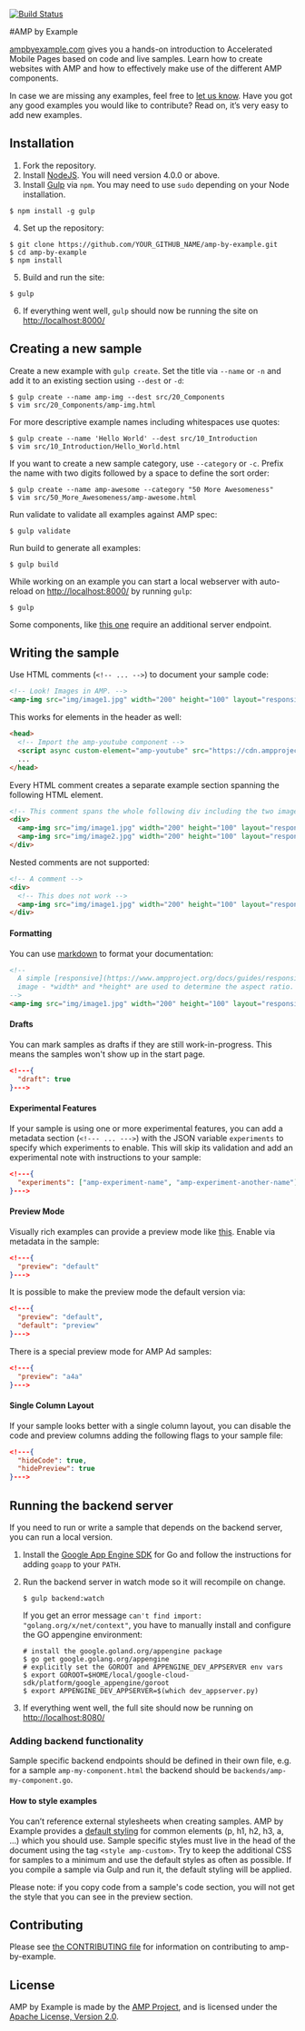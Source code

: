 [![Build Status](https://travis-ci.org/ampproject/amp-by-example.svg?branch=master)](https://travis-ci.org/ampproject/amp-by-example)

#AMP by Example

[ampbyexample.com](http://ampbyexample.com/) gives you a hands-on introduction to Accelerated Mobile Pages based on code and live samples. Learn how to create websites with AMP and how to effectively make use of the different AMP components.

In case we are missing any examples, feel free to [let us know](https://github.com/ampproject/amp-by-example/issues/new). Have you got any good examples you would like to contribute? Read on, it’s very easy to add new examples.

## Installation

1. Fork the repository.
2. Install [NodeJS](https://nodejs.org). You will need version 4.0.0 or above.
3. Install [Gulp](http://gulpjs.com/) via `npm`. You may need to use `sudo` depending on your Node installation.

  ```none
  $ npm install -g gulp
  ```

4. Set up the repository:

  ```none
  $ git clone https://github.com/YOUR_GITHUB_NAME/amp-by-example.git
  $ cd amp-by-example
  $ npm install
  ```

5. Build and run the site:

  ```none
  $ gulp
  ```

6. If everything went well, `gulp` should now be running the site on <http://localhost:8000/>

## Creating a new sample

Create a new example with `gulp create`. Set the title via `--name` or `-n` and add it to an existing section using `--dest` or `-d`:

```none
$ gulp create --name amp-img --dest src/20_Components
$ vim src/20_Components/amp-img.html
```

For more descriptive example names including whitespaces use quotes:

```none
$ gulp create --name 'Hello World' --dest src/10_Introduction
$ vim src/10_Introduction/Hello_World.html
```

If you want to create a new sample category, use `--category` or `-c`. Prefix the name with two digits followed by a space to define the sort order:

```none
$ gulp create --name amp-awesome --category "50 More Awesomeness"
$ vim src/50_More_Awesomeness/amp-awesome.html
```

Run validate to validate all examples against AMP spec:

```none
$ gulp validate
```

Run build to generate all examples:

```none
$ gulp build
```

While working on an example you can start a local webserver with auto-reload on <http://localhost:8000/> by running `gulp`:

```none
$ gulp
```

Some components, like [this one](src/30_Advanced/amp-user-notification_with_server_endpoint.html) require an additional server endpoint.

## Writing the sample

Use HTML comments (`<!-- ... -->`) to document your sample code:

```html
<!-- Look! Images in AMP. -->
<amp-img src="img/image1.jpg" width="200" height="100" layout="responsive"></amp-img>
```

This works for elements in the header as well:

```html
<head>
  <!-- Import the amp-youtube component -->
  <script async custom-element="amp-youtube" src="https://cdn.ampproject.org/v0/amp-youtube-0.1.js"></script>
  ...
</head>
```

Every HTML comment creates a separate example section spanning the following HTML element.

```html
<!-- This comment spans the whole following div including the two images -->
<div>
  <amp-img src="img/image1.jpg" width="200" height="100" layout="responsive"></amp-img>
  <amp-img src="img/image2.jpg" width="200" height="100" layout="responsive"></amp-img>
</div>
```

Nested comments are not supported:

```html
<!-- A comment -->
<div>
  <!-- This does not work -->
  <amp-img src="img/image1.jpg" width="200" height="100" layout="responsive"></amp-img>
</div>
```

#### Formatting

You can use [markdown](https://help.github.com/articles/github-flavored-markdown/) to format your documentation:

```html
<!--
  A simple [responsive](https://www.ampproject.org/docs/guides/responsive/control_layout.html)
  image - *width* and *height* are used to determine the aspect ratio.
-->
<amp-img src="img/image1.jpg" width="200" height="100" layout="responsive"></amp-img>
```

#### Drafts

You can mark samples as drafts if they are still work-in-progress. This means the samples won't show up in the start page.

```json
<!---{
  "draft": true
}--->
```

#### Experimental Features

If your sample is using one or more experimental features, you can add a metadata section (`<!--- ... --->`) with the JSON variable `experiments` to specify which experiments to enable. This will skip its validation and add an experimental note with instructions to your sample:

```json
<!---{
  "experiments": ["amp-experiment-name", "amp-experiment-another-name"]
}--->
```

#### Preview Mode

Visually rich examples can provide a preview mode like [this](https://ampbyexample.com/samples_templates/news_article/preview/). Enable via metadata in the sample:

```json
<!---{
  "preview": "default"
}--->
```

It is possible to make the preview mode the default version via:

```json
<!---{
  "preview": "default",
  "default": "preview"
}--->
```

There is a special preview mode for AMP Ad samples:

```json
<!---{
  "preview": "a4a"
}--->
```

#### Single Column Layout

If your sample looks better with a single column layout, you can disable the code and preview columns adding the following flags to your sample file:

```json
<!---{
  "hideCode": true,
  "hidePreview": true
}--->
```

## Running the backend server

If you need to run or write a sample that depends on the backend server, you can run a local version.

1. Install the [Google App Engine SDK](https://cloud.google.com/appengine/downloads) for Go and follow the instructions for adding `goapp` to your `PATH`.
2. Run the backend server in watch mode so it will recompile on change.

    ```none
    $ gulp backend:watch
    ```

    If you get an error message `can't find import: "golang.org/x/net/context"`, you have to manually install and configure the GO appengine environment:

    ```none
    # install the google.goland.org/appengine package
    $ go get google.golang.org/appengine
    # explicitly set the GOROOT and APPENGINE_DEV_APPSERVER env vars
    $ export GOROOT=$HOME/local/google-cloud-sdk/platform/google_appengine/goroot 
    $ export APPENGINE_DEV_APPSERVER=$(which dev_appserver.py) 
    ```

3. If everything went well, the full site should now be running on <http://localhost:8080/>

### Adding backend functionality

Sample specific backend endpoints should be defined in their own file, e.g. for a sample `amp-my-component.html` the backend should be `backends/amp-my-component.go`.

#### How to style examples

You can’t reference external stylesheets when creating samples. AMP by Example provides a [default styling](https://github.com/ampproject/amp-by-example/blob/master/templates/css/styles.css) for common elements (p, h1, h2, h3, a, ...) which you should use. Sample specific styles must live in the head of the document using the tag `<style amp-custom>`. Try to keep the additional CSS for samples to a minimum and use the default styles as often as possible. If you compile a sample via Gulp and run it, the default styling will be applied.

Please note: if you copy code from a sample's code section, you will not get the style that you can see in the preview section.

## Contributing

Please see [the CONTRIBUTING file](CONTRIBUTING.md) for information on contributing to amp-by-example.

## License

AMP by Example is made by the [AMP Project](https://www.ampproject.org/), and is licensed under the [Apache License, Version 2.0](LICENSE).

